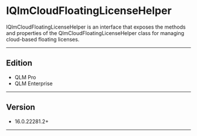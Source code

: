 # IQlmCloudFloatingLicenseHelper

IQlmCloudFloatingLicenseHelper is an interface that exposes the methods and properties of the QlmCloudFloatingLicenseHelper class for managing cloud-based floating licenses.

***

## Edition

* QLM Pro
* QLM Enterprise

***

## Version

* 16.0.22281.2+

***
